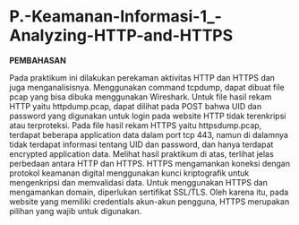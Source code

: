 # P.-Keamanan-Informasi-1_-Analyzing-HTTP-and-HTTPS

**PEMBAHASAN**

Pada praktikum ini dilakukan perekaman aktivitas HTTP dan HTTPS dan juga menganalisisnya. Menggunakan command tcpdump, dapat dibuat file pcap yang bisa dibuka menggunakan Wireshark. Untuk file hasil rekam HTTP yaitu httpdump.pcap, dapat dilihat pada POST bahwa UID dan password yang digunakan untuk login pada website HTTP tidak terenkripsi atau terproteksi. 
Pada file hasil rekam HTTPS yaitu httpsdump.pcap, terdapat beberapa application data dalam port tcp 443, namun di dalamnya tidak terdapat informasi tentang UID dan password, dan hanya terdapat encrypted application data.
Melihat hasil praktikum di atas, terlihat jelas perbedaan antara HTTP dan HTTPS. HTTPS mengamankan koneksi dengan protokol keamanan digital menggunakan kunci kriptografik untuk mengenkripsi dan memvalidasi data. Untuk menggunakan HTTPS dan mengamankan domain, diperlukan sertifikat SSL/TLS. Oleh karena itu, pada website yang memiliki credentials akun-akun pengguna, HTTPS merupakan pilihan yang wajib untuk digunakan.

